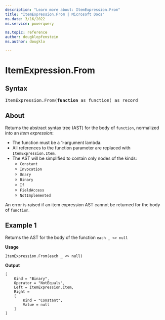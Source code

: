```yaml
---
description: "Learn more about: ItemExpression.From"
title: "ItemExpression.From | Microsoft Docs"
ms.date: 3/16/2022
ms.service: powerquery

ms.topic: reference
author: dougklopfenstein
ms.author: dougklo

---
```

# ItemExpression.From

## Syntax

<pre>
ItemExpression.From(<b>function</b> as function) as record
</pre>

## About

Returns the abstract syntax tree (AST) for the body of `function`, normalized into an *item expression*:

- The function must be a 1-argument lambda.
- All references to the function parameter are replaced with `ItemExpression.Item`.
- The AST will be simplified to contain only nodes of the kinds:
  - `Constant`
  - `Invocation`
  - `Unary`
  - `Binary`
  - `If`
  - `FieldAccess`
  - `NotImplemented`

An error is raised if an item expression AST cannot be returned for the body of `function`.

## Example 1

Returns the AST for the body of the function `each _ <> null`

**Usage**

```powerquery-m
ItemExpression.From(each _ <> null)
```

**Output**

```powerquery-m
[
    Kind = "Binary",
    Operator = "NotEquals",
    Left = ItemExpression.Item,
    Right =
    [
        Kind = "Constant",
        Value = null
    ]
]
```
